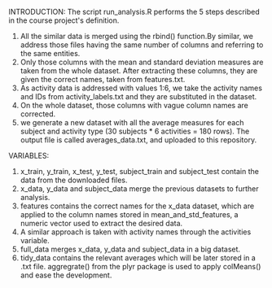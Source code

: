 INTRODUCTION: 
The script run_analysis.R performs the 5 steps described in the course project's definition.

1.  All the similar data is merged using the rbind() function.By similar, we address those files having the same number of columns and referring to the same entities.
2.  Only those columns with the mean and standard deviation measures are taken from the whole dataset. 
After extracting these columns, they are given the correct names, taken from features.txt.
3.  As activity data is addressed with values 1:6, we take the activity names and IDs from activity_labels.txt and they are substituted in the dataset. 
4.  On the whole dataset, those columns with vague column names are corrected.
5.  we generate a new dataset with all the average measures for each subject and activity type (30 subjects * 6 activities = 180 rows). The output file is called averages_data.txt, and uploaded to this repository.


VARIABLES:

1. x_train, y_train, x_test, y_test, subject_train and subject_test contain the data from the downloaded files.
2.  x_data, y_data and subject_data merge the previous datasets to further analysis.
3.  features contains the correct names for the x_data dataset, which are applied to the column names stored in mean_and_std_features, a numeric vector used to extract the desired data.
4.  A similar approach is taken with activity names through the activities variable.
5.  full_data merges x_data, y_data and subject_data in a big dataset.
6.  tidy_data contains the relevant averages which will be later stored in a .txt file. aggregrate() from the plyr package is used to apply colMeans() and ease the development.
